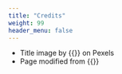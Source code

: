 ```yaml
---
title: "Credits"
weight: 99
header_menu: false
---
```


- Title image by {{<extlink text="Pavel Danilyuk" href="https://www.pexels.com/photo/a-smiling-woman-in-white-shirt-holding-a-red-flower-8438969/" icon="fa fa-external-link">}} on Pexels
- Page modified from {{<extlink text="Hugo Scroll Template" href="https://themes.gohugo.io/hugo-scroll/" icon="fa fa-external-link">}}
